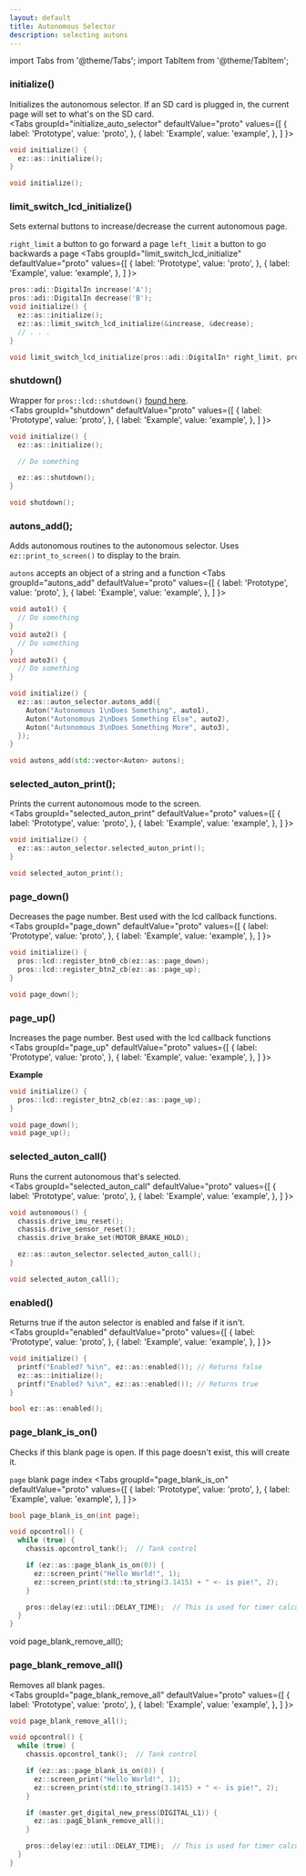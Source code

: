 ```yaml
---
layout: default
title: Autonomous Selector
description: selecting autons
---
```

import Tabs from '@theme/Tabs';
import TabItem from '@theme/TabItem';


### initialize() 
Initializes the autonomous selector.  If an SD card is plugged in, the current page will set to what's on the SD card.  
<Tabs
  groupId="initialize_auto_selector"
  defaultValue="proto"
  values={[
    { label: 'Prototype',  value: 'proto', },
    { label: 'Example',  value: 'example', },
  ]
}>

<TabItem value="example">

```cpp
void initialize() {
  ez::as::initialize();
}
```

</TabItem>


<TabItem value="proto">


```cpp
void initialize();
```



</TabItem>
</Tabs>



### limit_switch_lcd_initialize() 
Sets external buttons to increase/decrease the current autonomous page.  

`right_limit` a button to go forward a page
`left_limit` a button to go backwards a page
<Tabs
  groupId="limit_switch_lcd_initialize"
  defaultValue="proto"
  values={[
    { label: 'Prototype',  value: 'proto', },
    { label: 'Example',  value: 'example', },
  ]
}>

<TabItem value="example">

```cpp
pros::adi::DigitalIn increase('A');
pros::adi::DigitalIn decrease('B');
void initialize() {
  ez::as::initialize();
  ez::as::limit_switch_lcd_initialize(&increase, &decrease);
  // . . .
}
```

</TabItem>


<TabItem value="proto">


```cpp
void limit_switch_lcd_initialize(pros::adi::DigitalIn* right_limit, pros::adi::DigitalIn* left_limit = nullptr);
```


</TabItem>
</Tabs>




 



### shutdown() 
Wrapper for `pros::lcd::shutdown()` [found here](https://pros.cs.purdue.edu/v5/api/cpp/llemu.html#shutdown).    
<Tabs
  groupId="shutdown"
  defaultValue="proto"
  values={[
    { label: 'Prototype',  value: 'proto', },
    { label: 'Example',  value: 'example', },
  ]
}>

<TabItem value="example">

```cpp
void initialize() {
  ez::as::initialize();

  // Do something

  ez::as::shutdown();
}
```

</TabItem>


<TabItem value="proto">


```cpp
void shutdown();
```



</TabItem>
</Tabs>




 


### autons_add();
Adds autonomous routines to the autonomous selector. Uses `ez::print_to_screen()` to display to the brain.  

`autons` accepts an object of a string and a function
<Tabs
  groupId="autons_add"
  defaultValue="proto"
  values={[
    { label: 'Prototype',  value: 'proto', },
    { label: 'Example',  value: 'example', },
  ]
}>

<TabItem value="example">

```cpp
void auto1() {
  // Do something
}
void auto2() {
  // Do something
}
void auto3() {
  // Do something
}

void initialize() {
  ez::as::auton_selector.autons_add({
    Auton("Autonomous 1\nDoes Something", auto1),
    Auton("Autonomous 2\nDoes Something Else", auto2),
    Auton("Autonomous 3\nDoes Something More", auto3),
  });
}
```

</TabItem>


<TabItem value="proto">


```cpp
void autons_add(std::vector<Auton> autons);
```



</TabItem>
</Tabs>






### selected_auton_print();
Prints the current autonomous mode to the screen.    
<Tabs
  groupId="selected_auton_print"
  defaultValue="proto"
  values={[
    { label: 'Prototype',  value: 'proto', },
    { label: 'Example',  value: 'example', },
  ]
}>

<TabItem value="example">

```cpp
void initialize() {
  ez::as::auton_selector.selected_auton_print(); 
}
```
</TabItem>


<TabItem value="proto">


```cpp
void selected_auton_print();
```



</TabItem>
</Tabs>


 





### page_down()
Decreases the page number. Best used with the lcd callback functions.   
<Tabs
  groupId="page_down"
  defaultValue="proto"
  values={[
    { label: 'Prototype',  value: 'proto', },
    { label: 'Example',  value: 'example', },
  ]
}>

<TabItem value="example">

```cpp
void initialize() {
  pros::lcd::register_btn0_cb(ez::as::page_down);
  pros::lcd::register_btn2_cb(ez::as::page_up);
}
```

</TabItem>


<TabItem value="proto">


```cpp
void page_down();
```



</TabItem>
</Tabs>







### page_up()
Increases the page number. Best used with the lcd callback functions  
<Tabs
  groupId="page_up"
  defaultValue="proto"
  values={[
    { label: 'Prototype',  value: 'proto', },
    { label: 'Example',  value: 'example', },
  ]
}>

<TabItem value="example">

**Example**
```cpp
void initialize() {
  pros::lcd::register_btn2_cb(ez::as::page_up);
}
```

</TabItem>


<TabItem value="proto">


```cpp
void page_down();
void page_up();
```



</TabItem>
</Tabs>







### selected_auton_call()
Runs the current autonomous that's selected.    
<Tabs
  groupId="selected_auton_call"
  defaultValue="proto"
  values={[
    { label: 'Prototype',  value: 'proto', },
    { label: 'Example',  value: 'example', },
  ]
}>

<TabItem value="example">

```cpp
void autonomous() {
  chassis.drive_imu_reset(); 
  chassis.drive_sensor_reset(); 
  chassis.drive_brake_set(MOTOR_BRAKE_HOLD); 

  ez::as::auton_selector.selected_auton_call(); 
}
```

</TabItem>


<TabItem value="proto">


```cpp
void selected_auton_call();
```



</TabItem>
</Tabs>




### enabled()
Returns true if the auton selector is enabled and false if it isn't.  
<Tabs
  groupId="enabled"
  defaultValue="proto"
  values={[
    { label: 'Prototype',  value: 'proto', },
    { label: 'Example',  value: 'example', },
  ]
}>

<TabItem value="example">

```cpp
void initialize() {
  printf("Enabled? %i\n", ez::as::enabled()); // Returns false
  ez::as::initialize();
  printf("Enabled? %i\n", ez::as::enabled()); // Returns true
}
```

</TabItem>


<TabItem value="proto">


```cpp
bool ez::as::enabled();
```



</TabItem>
</Tabs>





### page_blank_is_on()
Checks if this blank page is open.  If this page doesn't exist, this will create it.  

`page` blank page index
<Tabs
  groupId="page_blank_is_on"
  defaultValue="proto"
  values={[
    { label: 'Prototype',  value: 'proto', },
    { label: 'Example',  value: 'example', },
  ]
}>

<TabItem value="proto">

```cpp
bool page_blank_is_on(int page);
```
</TabItem>
<TabItem value="example">

```cpp
void opcontrol() {
  while (true) {
    chassis.opcontrol_tank();  // Tank control

    if (ez::as::page_blank_is_on(0)) {
      ez::screen_print("Hello World!", 1);
      ez::screen_print(std::to_string(3.1415) + " <- is pie!", 2);
    }

    pros::delay(ez::util::DELAY_TIME);  // This is used for timer calculations!  Keep this ez::util::DELAY_TIME
  }
}
```
</TabItem>
</Tabs>







void page_blank_remove_all();
### page_blank_remove_all()
Removes all blank pages.     
<Tabs
  groupId="page_blank_remove_all"
  defaultValue="proto"
  values={[
    { label: 'Prototype',  value: 'proto', },
    { label: 'Example',  value: 'example', },
  ]
}>

<TabItem value="proto">

```cpp
void page_blank_remove_all();
```
</TabItem>
<TabItem value="example">

```cpp
void opcontrol() {
  while (true) {
    chassis.opcontrol_tank();  // Tank control

    if (ez::as::page_blank_is_on(0)) {
      ez::screen_print("Hello World!", 1);
      ez::screen_print(std::to_string(3.1415) + " <- is pie!", 2);
    }

    if (master.get_digital_new_press(DIGITAL_L1)) {
      ez::as::pagE_blank_remove_all();
    }

    pros::delay(ez::util::DELAY_TIME);  // This is used for timer calculations!  Keep this ez::util::DELAY_TIME
  }
}
```
</TabItem>
</Tabs>